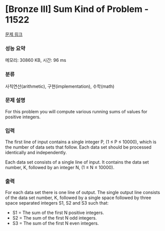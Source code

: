 # [Bronze III] Sum Kind of Problem - 11522 

[문제 링크](https://www.acmicpc.net/problem/11522) 

### 성능 요약

메모리: 30860 KB, 시간: 96 ms

### 분류

사칙연산(arithmetic), 구현(implementation), 수학(math)

### 문제 설명

<p>For this problem you will compute various running sums of values for positive integers.</p>

### 입력 

 <p>The first line of input contains a single integer P, (1 ≤ P ≤ 10000), which is the number of data sets that follow. Each data set should be processed identically and independently.</p>

<p>Each data set consists of a single line of input. It contains the data set number, K, followed by an integer N, (1 ≤ N ≤ 10000).</p>

### 출력 

 <p>For each data set there is one line of output. The single output line consists of the data set number, K, followed by a single space followed by three space separated integers S1, S2 and S3 such that:</p>

<ul>
	<li>S1 = The sum of the first N positive integers.</li>
	<li>S2 = The sum of the first N odd integers.</li>
	<li>S3 = The sum of the first N even integers.</li>
</ul>

